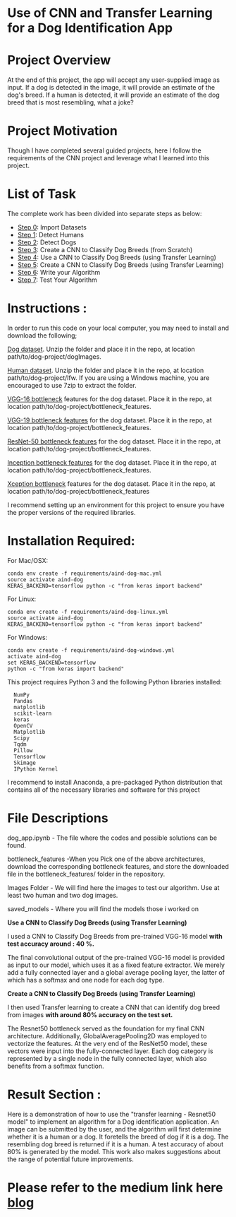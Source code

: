 # Use of CNN and Transfer Learning for a Dog Identification App

# Project Overview

At the end of this project, the app will  accept any user-supplied image as input. If a dog is detected in the image, it will provide an estimate of the dog's breed. If a human is detected, it will provide an estimate of the dog breed that is most resembling, what a joke?

# Project Motivation

Though I have completed several guided projects, here I follow the requirements of the CNN project and leverage what I learned into this project.
# List of Task

The complete work has been divided into separate steps as below:

* [Step 0](#step0): Import Datasets
* [Step 1](#step1): Detect Humans
* [Step 2](#step2): Detect Dogs
* [Step 3](#step3): Create a CNN to Classify Dog Breeds (from Scratch)
* [Step 4](#step4): Use a CNN to Classify Dog Breeds (using Transfer Learning)
* [Step 5](#step5): Create a CNN to Classify Dog Breeds (using Transfer Learning)
* [Step 6](#step6): Write your Algorithm
* [Step 7](#step7): Test Your Algorithm

# Instructions :

In order to run this code on your local computer, you may need to install and download the following;

[Dog dataset](https://s3-us-west-1.amazonaws.com/udacity-aind/dog-project/dogImages.zip). Unzip the folder and place it in the repo, at location path/to/dog-project/dogImages.

[Human dataset](https://s3-us-west-1.amazonaws.com/udacity-aind/dog-project/lfw.zip). Unzip the folder and place it in the repo, at location path/to/dog-project/lfw. If you are using a Windows machine, you are encouraged to use 7zip to extract the folder.

[VGG-16 bottleneck](https://s3-us-west-1.amazonaws.com/udacity-aind/dog-project/DogVGG16Data.npz) features for the dog dataset. Place it in the repo, at location path/to/dog-project/bottleneck_features.

[VGG-19 bottleneck features](https://s3-us-west-1.amazonaws.com/udacity-aind/dog-project/DogVGG19Data.npz) for the dog dataset. Place it in the repo, at location path/to/dog-project/bottleneck_features.

[ResNet-50 bottleneck features](https://s3-us-west-1.amazonaws.com/udacity-aind/dog-project/DogResnet50Data.npz) for the dog dataset. Place it in the repo, at location path/to/dog-project/bottleneck_features.

[Inception bottleneck features](https://s3-us-west-1.amazonaws.com/udacity-aind/dog-project/DogInceptionV3Data.npz) for the dog dataset. Place it in the repo, at location path/to/dog-project/bottleneck_features.

[Xception bottleneck](https://s3-us-west-1.amazonaws.com/udacity-aind/dog-project/DogXceptionData.npz) features for the dog dataset. Place it in the repo, at location path/to/dog-project/bottleneck_features

I recommend setting up an environment for this project to ensure you have the proper versions of the required libraries.

# Installation Required:

For Mac/OSX:

	conda env create -f requirements/aind-dog-mac.yml
	source activate aind-dog
	KERAS_BACKEND=tensorflow python -c "from keras import backend"

For Linux:

	conda env create -f requirements/aind-dog-linux.yml
	source activate aind-dog
	KERAS_BACKEND=tensorflow python -c "from keras import backend"

For Windows:

	conda env create -f requirements/aind-dog-windows.yml
	activate aind-dog
	set KERAS_BACKEND=tensorflow
	python -c "from keras import backend"
 
This project requires Python 3 and the following Python libraries installed:

      NumPy
      Pandas
      matplotlib
      scikit-learn
      keras
      OpenCV
      Matplotlib
      Scipy
      Tqdm
      Pillow
      Tensorflow
      Skimage
      IPython Kernel

I recommend to install Anaconda, a pre-packaged Python distribution that contains all of the necessary libraries and software for this project


# File Descriptions

dog_app.ipynb - The file where the codes and possible solutions can be found.

bottleneck_features -When you Pick one of the above architectures, download the corresponding bottleneck features, and store the downloaded file in the bottleneck_features/ folder in the repository.

Images Folder - We will find here the images to test our algorithm. Use at least two human and two dog images.

saved_models - Where you will find the models those i worked on


**Use a CNN to Classify Dog Breeds (using Transfer Learning)**

I used a CNN to Classify Dog Breeds from pre-trained VGG-16 model **with test accuracy around : 40 %.**

The final convolutional output of the pre-trained VGG-16 model is provided as input to our model, which uses it as a fixed feature extractor. We merely add a fully connected layer and a global average pooling layer, the latter of which has a softmax and one node for each dog type.

**Create a CNN to Classify Dog Breeds (using Transfer Learning)**

I then used Transfer learning to create a CNN that can identify dog breed from images **with around 80% accuracy on the test set.**

The Resnet50 bottleneck served as the foundation for my final CNN architecture. Additionally, GlobalAveragePooling2D was employed to vectorize the features. At the very end of the ResNet50 model, these vectors were input into the fully-connected layer. Each dog category is represented by a single node in the fully connected layer, which also benefits from a softmax function.

# Result Section :

Here is a demonstration of how to use the "transfer learning - Resnet50 model" to implement an algorithm for a Dog identification application. An image can be submitted by the user, and the algorithm will first determine whether it is a human or a dog. It foretells the breed of dog if it is a dog. The resembling dog breed is returned if it is a human. A test accuracy of about 80% is generated by the model. This work also makes suggestions about the range of potential future improvements.


# Please refer to the medium link here [blog]()
